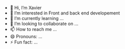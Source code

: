- 👋 Hi, I’m Xavier
- 👀 I’m interested in Front and back end developement
- 🌱 I’m currently learning ...
- 💞️ I’m looking to collaborate on ...
- 📫 How to reach me ...
- 😄 Pronouns: ...
- ⚡ Fun fact: ...

<!---
lapatatearmee/lapatatearmee is a ✨ special ✨ repository because its `README.md` (this file) appears on your GitHub profile.
You can click the Preview link to take a look at your changes.
--->
